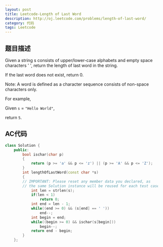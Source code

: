```yaml
---
layout: post
title: Leetcode-Length of Last Word 
description: http://oj.leetcode.com/problems/length-of-last-word/
category: 代码
tags: Leetcode
---
```

## 题目描述

Given a string s consists of upper/lower-case alphabets and empty space characters ' ', return the length of last word in the string.

If the last word does not exist, return 0.

Note: A word is defined as a character sequence consists of non-space characters only.

For example, 

Given `s` = `"Hello World"`,

return `5`.

## AC代码
```cpp
class Solution {
	public:
		bool ischar(char p)
		{
			return (p >= 'a' && p <= 'z') || (p >= 'A' && p <= 'Z');
		}
		int lengthOfLastWord(const char *s)
		{
		// IMPORTANT: Please reset any member data you declared, as
		// the same Solution instance will be reused for each test case.
			int len = strlen(s);
			if(len < 1)
				return 0;
			int end = len - 1;
			while((end >= 0) && (s[end] == ' '))
				end--;
			int begin = end;
			while((begin >= 0) && ischar(s[begin]))
				begin--;    
			return end - begin;
		}
	};		
```